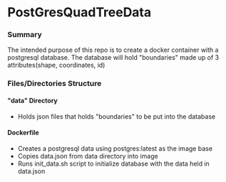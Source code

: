 # PostGresQuadTreeData

### Summary
The intended purpose of this repo is to create a docker container with a postgresql database. The database will hold "boundaries" made up of 3 attributes(shape, coordinates, id)

### Files/Directories Structure

#### "data" Directory
- Holds json files that holds "boundaries" to be put into the database

#### Dockerfile
- Creates a postgresql data using postgres:latest as the image base
- Copies data.json from data directory into image
- Runs init_data.sh script to initialize database with the data held in data.json 



